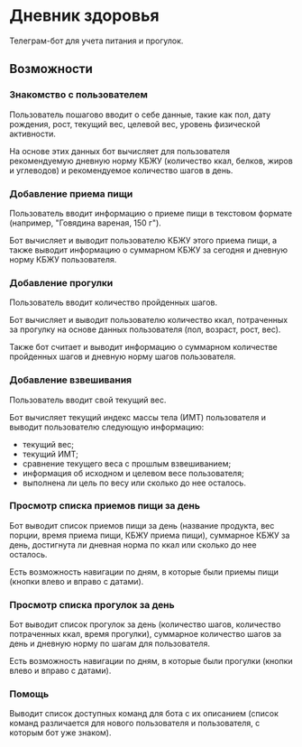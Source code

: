 # Дневник здоровья

Телеграм-бот для учета питания и прогулок.

## Возможности

### Знакомство с пользователем

Пользователь пошагово вводит о себе данные, такие как пол, дату рождения, рост, текущий вес, целевой вес, уровень физической активности.

На основе этих данных бот вычисляет для пользователя рекомендуемую дневную норму КБЖУ (количество ккал, белков, жиров и углеводов) и рекомендуемое количество шагов в день.

### Добавление приема пищи

Пользователь вводит информацию о приеме пищи в текстовом формате (например, "Говядина вареная, 150 г").

Бот вычисляет и выводит пользователю КБЖУ этого приема пищи, а также выводит информацию о суммарном КБЖУ за сегодня и дневную норму КБЖУ пользователя.

### Добавление прогулки

Пользователь вводит количество пройденных шагов.

Бот вычисляет и выводит пользователю количество ккал, потраченных за прогулку на основе данных пользователя (пол, возраст, рост, вес).

Также бот считает и выводит информацию о суммарном количестве пройденных шагов и дневную норму шагов пользователя.

### Добавление взвешивания

Пользователь вводит свой текущий вес.

Бот вычисляет текущий индекс массы тела (ИМТ) пользователя и выводит пользователю следующую информацию: 
* текущий вес;
* текущий ИМТ;
* сравнение текущего веса с прошлым взвешиванием;
* информация об исходном и целевом весе пользователя;
* выполнена ли цель по весу или сколько до нее осталось.

### Просмотр списка приемов пищи за день

Бот выводит список приемов пищи за день (название продукта, вес порции, время приема пищи, КБЖУ приема пищи), суммарное КБЖУ за день, достигнута ли дневная норма по ккал или сколько до нее осталось.

Есть возможность навигации по дням, в которые были приемы пищи (кнопки влево и вправо с датами).

### Просмотр списка прогулок за день

Бот выводит список прогулок за день (количество шагов, количество потраченных ккал, время прогулки), суммарное количество шагов за день и дневную норму по шагам для пользователя.

Есть возможность навигации по дням, в которые были прогулки (кнопки влево и вправо с датами).

### Помощь

Выводит список доступных команд для бота с их описанием (список команд различается для нового пользователя и пользователя, с которым бот уже знаком).

